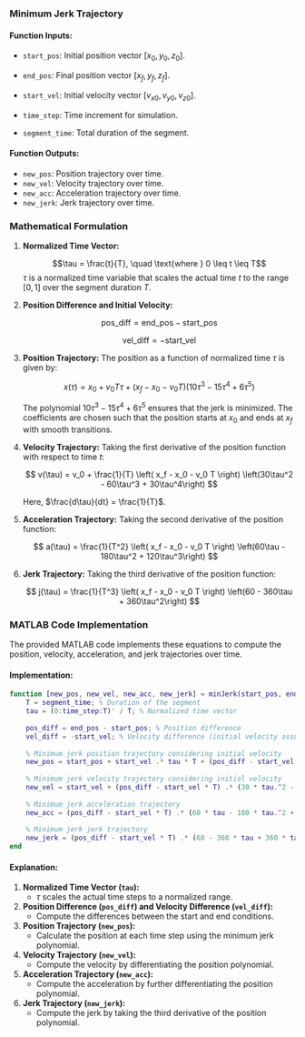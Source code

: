 ### Minimum Jerk Trajectory

#### Function Inputs:

- `start_pos`: Initial position vector $[x_0, y_0, z_0]$.

- `end_pos`: Final position vector $[x_f, y_f, z_f]$.

- `start_vel`: Initial velocity vector $[v_{x0}, v_{y0}, v_{z0}]$.

- `time_step`: Time increment for simulation.

- `segment_time`: Total duration of the segment.

#### Function Outputs:
- `new_pos`: Position trajectory over time.
- `new_vel`: Velocity trajectory over time.
- `new_acc`: Acceleration trajectory over time.
- `new_jerk`: Jerk trajectory over time.

### Mathematical Formulation

1. **Normalized Time Vector:**

   $$\tau = \frac{t}{T}, \quad \text{where } 0 \leq t \leq T$$
   $\tau$ is a normalized time variable that scales the actual time $t$ to the range $[0, 1]$ over the segment duration $T$.

3. **Position Difference and Initial Velocity:**

    $$
    \text{pos\_diff} = \text{end\_pos} - \text{start\_pos}
    $$

    $$
    \text{vel\_diff} = -\text{start\_vel}
    $$

4. **Position Trajectory:**
    The position as a function of normalized time $\tau$ is given by:

    $$
    x(\tau) = x_0 + v_0 T \tau + \left( x_f - x_0 - v_0 T \right) \left(10\tau^3 - 15\tau^4 + 6\tau^5\right)
    $$

    The polynomial $10\tau^3 - 15\tau^4 + 6\tau^5$ ensures that the jerk is minimized. The coefficients are chosen such that the position starts at $x_0$ and ends at $x_f$ with smooth transitions.

5. **Velocity Trajectory:**
    Taking the first derivative of the position function with respect to time $t$:

    $$
    v(\tau) = v_0 + \frac{1}{T} \left( x_f - x_0 - v_0 T \right) \left(30\tau^2 - 60\tau^3 + 30\tau^4\right)
    $$

    Here, $\frac{d\tau}{dt} = \frac{1}{T}$.

6. **Acceleration Trajectory:**
    Taking the second derivative of the position function:

    $$
    a(\tau) = \frac{1}{T^2} \left( x_f - x_0 - v_0 T \right) \left(60\tau - 180\tau^2 + 120\tau^3\right)
    $$

7. **Jerk Trajectory:**
    Taking the third derivative of the position function:

    $$
    j(\tau) = \frac{1}{T^3} \left( x_f - x_0 - v_0 T \right) \left(60 - 360\tau + 360\tau^2\right)
    $$

### MATLAB Code Implementation

The provided MATLAB code implements these equations to compute the position, velocity, acceleration, and jerk trajectories over time.

#### Implementation:
```matlab
function [new_pos, new_vel, new_acc, new_jerk] = minJerk(start_pos, end_pos, start_vel, time_step, segment_time)
    T = segment_time; % Duration of the segment
    tau = (0:time_step:T)' / T; % Normalized time vector
    
    pos_diff = end_pos - start_pos; % Position difference
    vel_diff = -start_vel; % Velocity difference (initial velocity assumption)
    
    % Minimum jerk position trajectory considering initial velocity
    new_pos = start_pos + start_vel .* tau * T + (pos_diff - start_vel * T) .* (10 * tau.^3 - 15 * tau.^4 + 6 * tau.^5);
    
    % Minimum jerk velocity trajectory considering initial velocity
    new_vel = start_vel + (pos_diff - start_vel * T) .* (30 * tau.^2 - 60 * tau.^3 + 30 * tau.^4) / T;
    
    % Minimum jerk acceleration trajectory
    new_acc = (pos_diff - start_vel * T) .* (60 * tau - 180 * tau.^2 + 120 * tau.^3) / T^2;
    
    % Minimum jerk jerk trajectory
    new_jerk = (pos_diff - start_vel * T) .* (60 - 360 * tau + 360 * tau.^2) / T^3;
end
```

#### Explanation:
1. **Normalized Time Vector (`tau`):**
    - $\tau$ scales the actual time steps to a normalized range.
2. **Position Difference (`pos_diff`) and Velocity Difference (`vel_diff`):**
    - Compute the differences between the start and end conditions.
3. **Position Trajectory (`new_pos`):**
    - Calculate the position at each time step using the minimum jerk polynomial.
4. **Velocity Trajectory (`new_vel`):**
    - Compute the velocity by differentiating the position polynomial.
5. **Acceleration Trajectory (`new_acc`):**
    - Compute the acceleration by further differentiating the position polynomial.
6. **Jerk Trajectory (`new_jerk`):**
    - Compute the jerk by taking the third derivative of the position polynomial.
